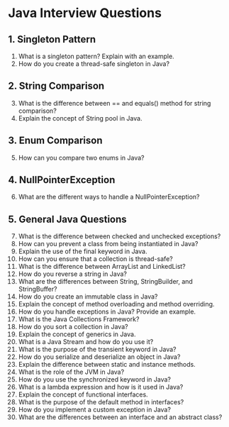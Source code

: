 
# Java Interview Questions

## 1. Singleton Pattern
1. What is a singleton pattern? Explain with an example.
2. How do you create a thread-safe singleton in Java?

## 2. String Comparison
3. What is the difference between == and equals() method for string comparison?
4. Explain the concept of String pool in Java.

## 3. Enum Comparison
5. How can you compare two enums in Java?

## 4. NullPointerException
6. What are the different ways to handle a NullPointerException?

## 5. General Java Questions
7. What is the difference between checked and unchecked exceptions?
8. How can you prevent a class from being instantiated in Java?
9. Explain the use of the final keyword in Java.
10. How can you ensure that a collection is thread-safe?
11. What is the difference between ArrayList and LinkedList?
12. How do you reverse a string in Java?
13. What are the differences between String, StringBuilder, and StringBuffer?
14. How do you create an immutable class in Java?
15. Explain the concept of method overloading and method overriding.
16. How do you handle exceptions in Java? Provide an example.
17. What is the Java Collections Framework?
18. How do you sort a collection in Java?
19. Explain the concept of generics in Java.
20. What is a Java Stream and how do you use it?
21. What is the purpose of the transient keyword in Java?
22. How do you serialize and deserialize an object in Java?
23. Explain the difference between static and instance methods.
24. What is the role of the JVM in Java?
25. How do you use the synchronized keyword in Java?
26. What is a lambda expression and how is it used in Java?
27. Explain the concept of functional interfaces.
28. What is the purpose of the default method in interfaces?
29. How do you implement a custom exception in Java?
30. What are the differences between an interface and an abstract class?
